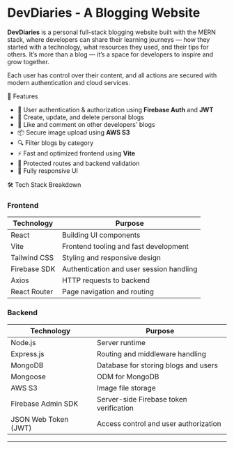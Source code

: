 
# DevDiaries - A Blogging Website

**DevDiaries** is a personal full-stack blogging website built with the MERN stack, where developers can share their learning journeys — how they started with a technology, what resources they used, and their tips for others. It’s more than a blog — it’s a space for developers to inspire and grow together.

Each user has control over their content, and all actions are secured with modern authentication and cloud services.

🌟 Features

- 👥 User authentication & authorization using **Firebase Auth** and **JWT**
- 📝 Create, update, and delete personal blogs
- 💬 Like and comment on other developers' blogs
- 📦 Secure image upload using **AWS S3**
- 🔍 Filter blogs by category
- ⚡ Fast and optimized frontend using **Vite**
- 🔐 Protected routes and backend validation
- 📱 Fully responsive UI


🛠️ Tech Stack Breakdown

### Frontend

| Technology     | Purpose                                  |
|----------------|-------------------------------------------|
| React          | Building UI components                   |
| Vite           | Frontend tooling and fast development     |
| Tailwind CSS   | Styling and responsive design             |
| Firebase SDK   | Authentication and user session handling  |
| Axios          | HTTP requests to backend                  |
| React Router   | Page navigation and routing               |

### Backend

| Technology     | Purpose                                  |
|----------------|-------------------------------------------|
| Node.js        | Server runtime                            |
| Express.js     | Routing and middleware handling           |
| MongoDB        | Database for storing blogs and users      |
| Mongoose       | ODM for MongoDB                          |
| AWS S3         | Image file storage                        |
| Firebase Admin SDK | Server-side Firebase token verification |
| JSON Web Token (JWT) | Access control and user authorization |

---
